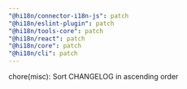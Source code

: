 ```yaml
---
"@hi18n/connector-i18n-js": patch
"@hi18n/eslint-plugin": patch
"@hi18n/tools-core": patch
"@hi18n/react": patch
"@hi18n/core": patch
"@hi18n/cli": patch
---
```


chore(misc): Sort CHANGELOG in ascending order
